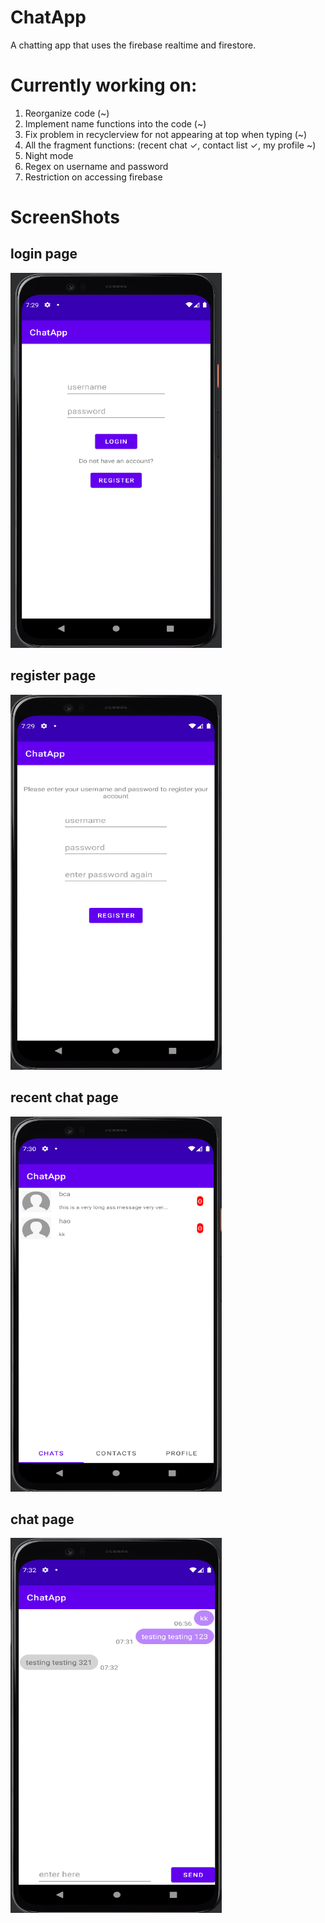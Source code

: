 # ChatApp
A chatting app that uses the firebase realtime and firestore.

# Currently working on:

1. Reorganize code (~)
2. Implement name functions into the code (~)
3. Fix problem in recyclerview for not appearing at top when typing (~)
4. All the fragment functions: (recent chat ✓, contact list ✓, my profile ~)
5. Night mode
6. Regex on username and password
7. Restriction on accessing firebase


# ScreenShots
## login page
<p>
  <img src="ScreenShot/loginpage.PNG" width="338" height="600">
</p>

## register page
<p>
  <img src="ScreenShot/registerpage.PNG" width="338" height="600">
</p>

## recent chat page
<p>
  <img src="ScreenShot/recentchatpage.PNG" width="338" height="600">
</p>

## chat page
<p>
  <img src="ScreenShot/chatpage.PNG" width="338" height="600">
</p>
